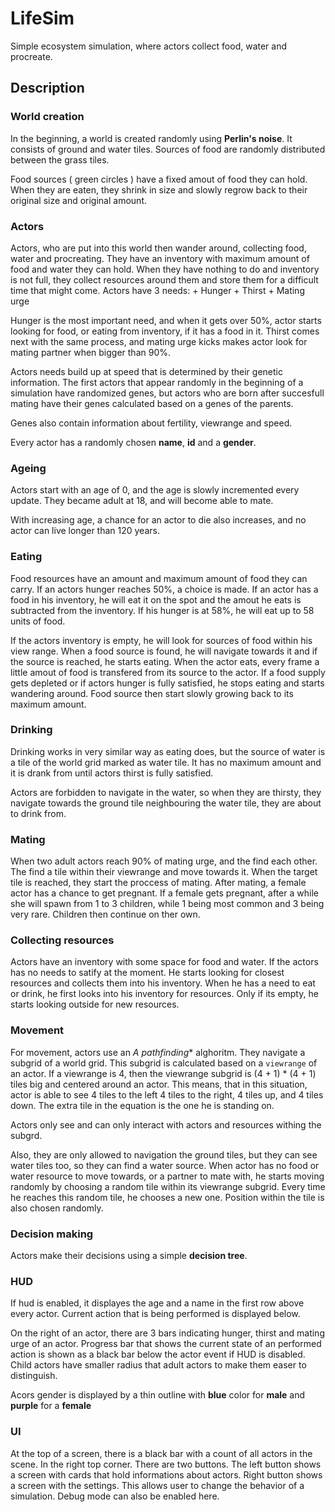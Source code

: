 # LifeSim
Simple ecosystem simulation, where actors collect food, water and procreate.


## Description

### World creation
In the beginning, a world is created randomly using **Perlin's noise**. It consists of ground and water tiles.
Sources of food are randomly distributed between the grass tiles.

Food sources ( green circles ) have a fixed amout of food they can hold.
When they are eaten, they shrink in size and slowly regrow back to their original size and original amount.

### Actors
Actors, who are put into this world then wander around, collecting food, water and procreating. They have an inventory with maximum amount of food and water they can hold.
When they have nothing to do and inventory is not full, they collect resources around them and store them for a difficult time that might come.
Actors have 3 needs:
    + Hunger
    + Thirst
    + Mating urge

Hunger is the most important need, and when it gets over 50%, actor starts looking for food, or eating from inventory, if it has a food in it.
Thirst comes next with the same process, and mating urge kicks makes actor look for mating partner when bigger than 90%.

Actors needs build up at speed that is determined by their genetic information. The first actors that appear randomly in the beginning of a simulation have randomized genes,
but actors who are born after succesfull mating have their genes calculated based on a genes of the parents.

Genes also contain information about fertility, viewrange and speed.

Every actor has a randomly chosen **name**, **id** and a **gender**.

### Ageing
Actors start with an age of 0, and the age is slowly incremented every update.
They became adult at 18, and will become able to mate.

With increasing age, a chance for an actor to die also increases, and no actor can live longer than 120 years.

### Eating
Food resources have an amount and maximum amount of food they can carry. If an actors hunger reaches 50%, a choice is made. If an actor has a food in his inventory, he will eat it on the spot and
the amout he eats is subtracted from the inventory. If his hunger is at 58%, he will eat up to 58 units of food.

If the actors inventory is empty, he will look for sources of food within his view range. When a food source is found, he will navigate towards it and if the source is reached, he starts eating.
When the actor eats, every frame a little amout of food is transfered from its source to the actor.
If a food supply gets depleted or if actors hunger is fully satisfied, he stops eating and starts wandering around.
Food source then start slowly growing back to its maximum amount.

### Drinking
Drinking works in very similar way as eating does, but the source of water is a tile of the world grid marked as water tile. It has no maximum amount and it is drank from until actors thirst
is fully satisfied.

Actors are forbidden to navigate in the water, so when they are thirsty, they navigate towards the ground tile neighbouring the water tile, they are about to drink from.

### Mating
When two adult actors reach 90% of mating urge, and the find each other. The find a tile within their viewrange and move towards it. When the target tile is reached, they start the proccess of mating. After mating, a female actor has a chance to get pregnant. If a female gets pregnant, after a while she will spawn from 1 to 3 children, while 1 being most common and 3 being very rare.
Children then continue on ther own.

### Collecting resources
Actors have an inventory with some space for food and water. If the actors has no needs to satify at the moment. He starts looking for closest resources and collects them into his inventory.
When he has a need to eat or drink, he first looks into his inventory for resources. Only if its empty, he starts looking outside for new resources.

### Movement
For movement, actors use an **A* pathfinding** alghoritm. They navigate a subgrid of a world grid.
This subgrid is calculated based on a `viewrange` of an actor. If a viewrange is 4, then the viewrange subgrid is (4 + 1) * (4 + 1) tiles big and centered around an actor.
This means, that in this situation, actor is able to see 4 tiles to the left 4 tiles to the right, 4 tiles up, and 4 tiles down. The extra tile in the equation is the one he is standing on.

Actors only see and can only interact with actors and resources withing the subgrd.

Also, they are only allowed to navigation the ground tiles, but they can see water tiles too, so they can find a water source.
When actor has no food or water resource to move towards, or a partner to mate with, he starts moving randomly by choosing a random tile within its viewrange subgrid.
Every time he reaches this random tile, he chooses a new one. Position within the tile is also chosen randomly.

### Decision making
Actors make their decisions using a simple **decision tree**.

### HUD
If hud is enabled, it displayes the age and a name in the first row above every actor.
Current action that is being performed is displayed below.

On the right of an actor, there are 3 bars indicating hunger, thirst and mating urge of an actor.
Progress bar that shows the current state of an performed action is shown as a black bar below the actor event if HUD is disabled.
Child actors have smaller radius that adult actors to make them easer to distinguish.

Acors gender is displayed by a thin outline with **blue** color for **male** and **purple** for a **female**

### UI
At the top of a screen, there is a black bar with a count of all actors in the scene.
In the right top corner. There are two buttons. The left button shows a screen with cards that hold informations about actors.
Right button shows a screen with the settings. This allows user to change the behavior of a simulation. Debug mode can also be enabled here.